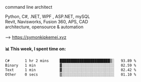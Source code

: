 command line architect

Python, C#, .NET, WPF , ASP.NET, mySQL <br>
Revit, Navisworks, Fusion 360, APS, CAD <br>
architecture, opensource & automation<br>
<br>
--> https://symonkipkemei.xyz

#### 📊 This week, I spent time on:
<!--START_SECTION:waka-->

```txt
C#       1 hr 2 mins     ███████████████████████▒░   93.89 %
Binary   1 min           ▓░░░░░░░░░░░░░░░░░░░░░░░░   02.59 %
Text     1 min           ▓░░░░░░░░░░░░░░░░░░░░░░░░   02.42 %
Other    0 secs          ▒░░░░░░░░░░░░░░░░░░░░░░░░   01.10 %
```

<!--END_SECTION:waka-->
